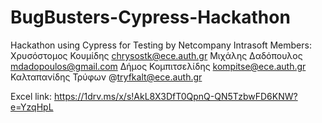 # BugBusters-Cypress-Hackathon
Hackathon using Cypress for Testing by Netcompany Intrasoft
Members: 
Χρυσόστομος Κουμίδης chrysostk@ece.auth.gr
Μιχάλης Δαδόπουλος mdadopoulos@gmail.com
Δήμος Κομπιτσελίδης kompitse@ece.auth.gr
Καλταπανίδης Τρύφων @tryfkalt@ece.auth.gr

Excel link: https://1drv.ms/x/s!AkL8X3DfT0QpnQ-QN5TzbwFD6KNW?e=YzqHpL
